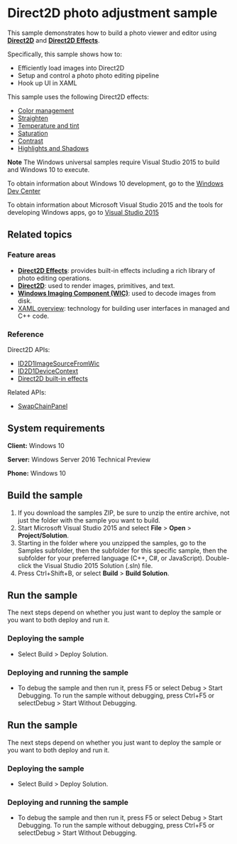<!---
  category: AudioVideoAndCamera
  samplefwlink: http://go.microsoft.com/fwlink/p/?LinkId=620533&clcid=0x409
--->

# Direct2D photo adjustment sample

This sample demonstrates how to build a photo viewer and editor using [**Direct2D**](http://msdn.microsoft.com/library/windows/desktop/dd370990) and [**Direct2D Effects**](http://msdn.microsoft.com/library/windows/desktop/hh706327).

Specifically, this sample shows how to:

- Efficiently load images into Direct2D
- Setup and control a photo photo editing pipeline
- Hook up UI in XAML

This sample uses the following Direct2D effects:
- [Color management](http://msdn.microsoft.com/en-us/library/windows/desktop/hh706318)
- [Straighten](http://msdn.microsoft.com/en-us/library/windows/desktop/dn900462)
- [Temperature and tint](http://msdn.microsoft.com/en-us/library/windows/desktop/dn900463)
- [Saturation](http://msdn.microsoft.com/en-us/library/windows/desktop/hh706369)
- [Contrast](http://msdn.microsoft.com/en-us/library/windows/desktop/dn890716)
- [Highlights and Shadows](http://msdn.microsoft.com/en-us/library/windows/desktop/dn890773)

**Note** The Windows universal samples require Visual Studio 2015 to build and Windows 10 to execute.
 
To obtain information about Windows 10 development, go to the [Windows Dev Center](https://dev.windows.com)

To obtain information about Microsoft Visual Studio 2015 and the tools for developing Windows apps, go to [Visual Studio 2015](http://go.microsoft.com/fwlink/?LinkID=532422)

## Related topics

### Feature areas

- [**Direct2D Effects**](http://msdn.microsoft.com/library/windows/desktop/hh706327): provides built-in effects including a rich library of photo editing operations.
- [**Direct2D**](http://msdn.microsoft.com/library/windows/desktop/dd370990): used to render images, primitives, and text.
- [**Windows Imaging Component (WIC)**](http://msdn.microsoft.com/library/windows/desktop/ee719655): used to decode images from disk.
- [XAML overview](https://msdn.microsoft.com/library/windows/apps/mt185595): technology for building user interfaces in managed and C++ code.

### Reference

Direct2D APIs:

- [ID2D1ImageSourceFromWic](http://msdn.microsoft.com/library/windows/desktop/dn900414)
- [ID2D1DeviceContext](http://msdn.microsoft.com/library/windows/desktop/hh404479)
- [Direct2D built-in effects](https://msdn.microsoft.com/library/windows/desktop/hh706316)

Related APIs:

- [SwapChainPanel](https://msdn.microsoft.com/library/windows/apps/windows.ui.xaml.controls.swapchainpanel)

## System requirements

**Client:** Windows 10

**Server:** Windows Server 2016 Technical Preview

**Phone:** Windows 10

## Build the sample

1. If you download the samples ZIP, be sure to unzip the entire archive, not just the folder with the sample you want to build. 
2. Start Microsoft Visual Studio 2015 and select **File** \> **Open** \> **Project/Solution**.
3. Starting in the folder where you unzipped the samples, go to the Samples subfolder, then the subfolder for this specific sample, then the subfolder for your preferred language (C++, C#, or JavaScript). Double-click the Visual Studio 2015 Solution (.sln) file.
4. Press Ctrl+Shift+B, or select **Build** \> **Build Solution**.

## Run the sample

The next steps depend on whether you just want to deploy the sample or you want to both deploy and run it.

### Deploying the sample

- Select Build > Deploy Solution. 

### Deploying and running the sample

- To debug the sample and then run it, press F5 or select Debug >  Start Debugging. To run the sample without debugging, press Ctrl+F5 or selectDebug > Start Without Debugging. 


## Run the sample

The next steps depend on whether you just want to deploy the sample or you want to both deploy and run it.

### Deploying the sample

- Select Build > Deploy Solution. 

### Deploying and running the sample

- To debug the sample and then run it, press F5 or select Debug >  Start Debugging. To run the sample without debugging, press Ctrl+F5 or selectDebug > Start Without Debugging. 
